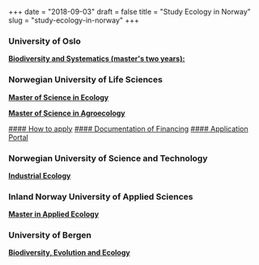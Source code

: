 +++
date = "2018-09-03"
draft = false
title = "Study Ecology in Norway"
slug = "study-ecology-in-norway"
+++

### University of Oslo
[**Biodiversity and Systematics (master's two years):**](https://www.uio.no/english/studies/programmes/biodiversity-master/index.html)


### Norwegian University of Life Sciences
[**Master of Science in Ecology**](https://www.nmbu.no/en/studies/study-options/master/master-of-science-in-ecology)

[**Master of Science in Agroecology**](https://www.nmbu.no/en/studies/study-options/master/master_of_science_in_agroecology)

[#### How to apply](https://www.nmbu.no/en/studies/admission/apply)
[#### Documentation of Financing](https://www.nmbu.no/en/studies/admission/apply/financing)
[#### Application Portal](https://fsweb.no/soknadsweb/login.jsf?inst=nmbu)

### Norwegian University of Science and Technology
[**Industrial Ecology**](https://www.ntnu.edu/studies/msindecol)

### Inland Norway University of Applied Sciences
[**Master in Applied Ecology**](https://eng.inn.no/studies/catalogue/ecology-agriculture-and-biotechnology/master-in-applied-ecology)

### University of Bergen
[**Biodiversity, Evolution and Ecology**](https://www.uib.no/en/studies/MAMN-BIO/DI)



